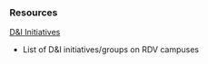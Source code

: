 <h3>Resources</h3>

[D&I Initiatives](https://github.com/jenwei/rdv-resources/blob/master/diversity-and-inclusion-initiatives.md)
- List of D&I initiatives/groups on RDV campuses
